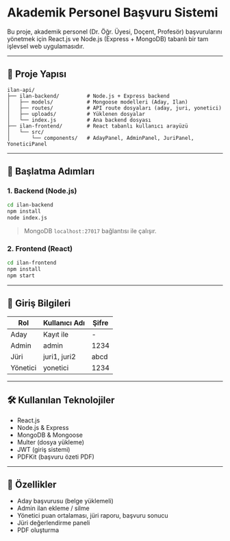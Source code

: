 
# Akademik Personel Başvuru Sistemi

Bu proje, akademik personel (Dr. Öğr. Üyesi, Doçent, Profesör) başvurularını yönetmek için React.js ve Node.js (Express + MongoDB) tabanlı bir tam işlevsel web uygulamasıdır.

---

## 📁 Proje Yapısı

```
ilan-api/
├── ilan-backend/         # Node.js + Express backend
│   ├── models/           # Mongoose modelleri (Aday, Ilan)
│   ├── routes/           # API route dosyaları (aday, juri, yonetici)
│   ├── uploads/          # Yüklenen dosyalar
│   └── index.js          # Ana backend dosyası
├── ilan-frontend/        # React tabanlı kullanıcı arayüzü
│   └── src/
│       └── components/   # AdayPanel, AdminPanel, JuriPanel, YoneticiPanel
```

---

## 🚀 Başlatma Adımları

### 1. Backend (Node.js)

```bash
cd ilan-backend
npm install
node index.js
```

> MongoDB `localhost:27017` bağlantısı ile çalışır.

### 2. Frontend (React)

```bash
cd ilan-frontend
npm install
npm start
```

---

## 🔐 Giriş Bilgileri

| Rol        | Kullanıcı Adı | Şifre  |
|------------|----------------|--------|
| Aday       | Kayıt ile      | -      |
| Admin      | admin          | 1234   |
| Jüri       | juri1, juri2   | abcd   |
| Yönetici   | yonetici       | 1234   |

---

## 🛠️ Kullanılan Teknolojiler

- React.js
- Node.js & Express
- MongoDB & Mongoose
- Multer (dosya yükleme)
- JWT (giriş sistemi)
- PDFKit (başvuru özeti PDF)

---

## 📄 Özellikler

- Aday başvurusu (belge yüklemeli)
- Admin ilan ekleme / silme
- Yönetici puan ortalaması, jüri raporu, başvuru sonucu
- Jüri değerlendirme paneli
- PDF oluşturma
